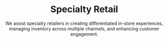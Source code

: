 ---
layout: sub-industry
parent: Retail and Consumer Goods
order: 1
title: "Specialty Retail"
subtitle: "We assist specialty retailers in creating differentiated in-store experiences, managing inventory across multiple channels, and enhancing customer engagement."
  
challenges:
  - "Creating differentiated in-store experiences"
  - "Managing inventory across multiple channels"
  - "Balancing personalization with privacy concerns"
  - "Competing with e-commerce giants"
  
solutions:
  - title: "Inventory Optimization"
    content:
      - "Predictive analytics for demand forecasting"
      - "RFID and IoT for real-time inventory tracking"
      - "Omnichannel fulfillment strategy development"
  - title: "Personalization Engine Implementation"
    content:
      - "Customer data platform integration"
      - "AI-driven recommendation systems"
      - "Privacy-compliant data management strategies"
  - title: "Customer Experience Enhancement"
    content:
      - "In-store technology integration"
      - "Staff training for personalized service"
      - "Omnichannel engagement initiatives"
  
outcomes:
  - "20-30% reduction in inventory holding costs"
  - "Enhanced customer loyalty and lifetime value"
  - "Increased market share in target segments"
  - "Improved omnichannel fulfillment efficiency"
  
why_choose:
  - "Specialty Retail Expertise: Deep understanding of unique retail challenges and opportunities."
  - "Data-Driven Solutions: Leveraging advanced analytics for inventory and customer optimization."
  - "Omnichannel Strategy: Developing seamless integration across online and offline channels."
  - "Personalization Focus: Enhancing customer experiences through tailored strategies."
  - "Collaborative Partnership: Working closely with your team to deliver customized and impactful solutions."
  
cta: "Ready to elevate your Specialty Retail operations? Contact SLKone today to discover how our specialized services can enhance your inventory management and customer engagement strategies."
icon: "fa-store"
color: "cinnabar"
---